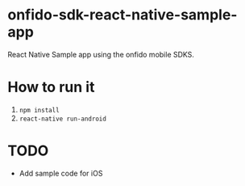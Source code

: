 # onfido-sdk-react-native-sample-app

React Native Sample app using the onfido mobile SDKS.

# How to run it
1. `npm install`
2. `react-native run-android`

# TODO
- Add sample code for iOS
